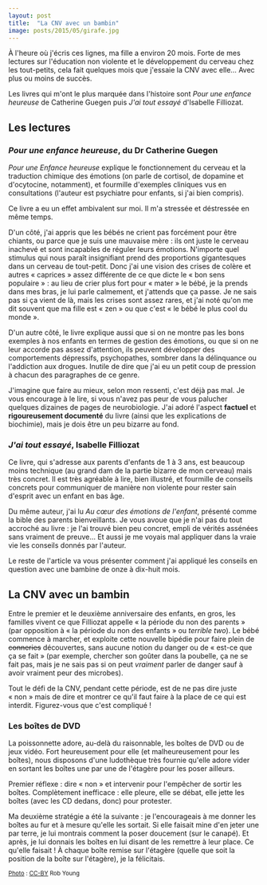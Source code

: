```yaml
---
layout: post
title:  "La CNV avec un bambin"
image: posts/2015/05/girafe.jpg
---
```


<p class="intro"><span class="dropcap">À</span> l'heure où j'écris ces lignes, ma fille a environ 20 mois. Forte de mes lectures sur l'éducation non violente et le développement du cerveau chez les tout-petits, cela fait quelques mois que j'essaie la CNV avec elle… Avec plus ou moins de succès.</p>

Les livres qui m'ont le plus marquée dans l'histoire sont _Pour une enfance heureuse_ de Catherine Guegen puis _J'ai tout essayé_ d'Isabelle Filliozat.

## Les lectures

### _Pour une enfance heureuse_, du Dr Catherine Guegen

_Pour une Enfance heureuse_ explique le fonctionnement du cerveau et la traduction chimique des émotions (on parle de cortisol, de dopamine et d'ocytocine, notamment), et fourmille d'exemples cliniques vus en consultations (l'auteur est psychiatre pour enfants, si j'ai bien compris).

Ce livre a eu un effet ambivalent sur moi. Il m'a stressée et déstressée en même temps.

D'un côté, j'ai appris que les bébés ne crient pas forcément pour être chiants, ou parce que je suis une mauvaise mère : ils ont juste le cerveau inachevé et sont incapables de réguler leurs émotions. N'importe quel stimulus qui nous paraît insignifiant prend des proportions gigantesques dans un cerveau de tout-petit. Donc j'ai une vision des crises de colère et autres « caprices » assez différente de ce que dicte le « bon sens populaire » : au lieu de crier plus fort pour « mater » le bébé, je la prends dans mes bras, je lui parle calmement, et j'attends que ça passe. Je ne sais pas si ça vient de là, mais les crises sont assez rares, et j'ai noté qu'on me dit souvent que ma fille est « zen » ou que c'est « le bébé le plus cool du monde ».

D'un autre côté, le livre explique aussi que si on ne montre pas les bons exemples à nos enfants en termes de gestion des émotions, ou que si on ne leur accorde pas assez d'attention, ils peuvent développer des comportements dépressifs, psychopathes, sombrer dans la délinquance ou l'addiction aux drogues. Inutile de dire que j'ai eu un petit coup de pression à chacun des paragraphes de ce genre.

J'imagine que faire au mieux, selon mon ressenti, c'est déjà pas mal. Je vous encourage à le lire, si vous n'avez pas peur de vous palucher quelques dizaines de pages de neurobiologie. J'ai adoré l'aspect **factuel** et **rigoureusement documenté** du livre (ainsi que les explications de biochimie), mais je dois être un peu bizarre au fond.

### _J'ai tout essayé_, Isabelle Filliozat

Ce livre, qui s'adresse aux parents d'enfants de 1 à 3 ans, est beaucoup moins technique (au grand dam de la partie bizarre de mon cerveau) mais très concret. Il est très agréable à lire, bien illustré, et fourmille de conseils concrets pour communiquer de manière non violente pour rester sain d'esprit avec un enfant en bas âge.

Du même auteur, j'ai lu _Au cœur des émotions de l'enfant_, présenté comme la bible des parents bienveillants. Je vous avoue que je n'ai pas du tout accroché au livre : je l'ai trouvé bien peu concret, empli de vérités assénées sans vraiment de preuve… Et aussi je me voyais mal appliquer dans la vraie vie les conseils donnés par l'auteur.

Le reste de l'article va vous présenter comment j'ai appliqué les conseils en question avec une bambine de onze à dix-huit mois.

## La CNV avec un bambin

Entre le premier et le deuxième anniversaire des enfants, en gros, les familles vivent ce que Filliozat appelle « la période du non des parents » (par opposition à « la période du non des enfants » ou _terrible two_). Le bébé commence à marcher, et exploite cette nouvelle bipédie pour faire plein de <del>conneries</del> découvertes, sans aucune notion du danger ou de « est-ce que ça se fait » (par exemple, chercher son goûter dans la poubelle, ça ne se fait pas, mais je ne sais pas si on peut _vraiment_ parler de danger sauf à avoir vraiment peur des microbes).

Tout le défi de la CNV, pendant cette période, est de ne pas dire juste « non » mais de dire et montrer ce qu'il faut faire à la place de ce qui est interdit. Figurez-vous que c'est compliqué !

### Les boîtes de DVD

La poissonnette adore, au-delà du raisonnable, les boîtes de DVD ou de jeux vidéo. Fort heureusement pour elle (et malheureusement pour les boîtes), nous disposons d'une ludothèque très fournie qu'elle adore vider en sortant les boîtes une par une de l'étagère pour les poser ailleurs.

Premier réflexe : dire « non » et intervenir pour l'empêcher de sortir les boîtes. Complètement inefficace : elle pleure, elle se débat, elle jette les boîtes (avec les CD dedans, donc) pour protester.

Ma deuxième stratégie a été la suivante : je l'encourageais à me donner les boîtes au fur et à mesure qu'elle les sortait. Si elle faisait mine d'en  jeter une par terre, je lui montrais comment la poser doucement (sur le canapé). Et après, je lui donnais les boîtes en lui disant de les remettre à leur place. Ce qu'elle faisait ! À chaque boîte remise sur l'étagère (quelle que soit la position de la boîte sur l'étagère), je la félicitais.


<small class="credit"><a href="https://www.flickr.com/photos/rob-young/4630024424">Photo</a> : <a href="https://creativecommons.org/licenses/by-nc-sa/2.0/">CC-BY</a> Rob Young
</small>